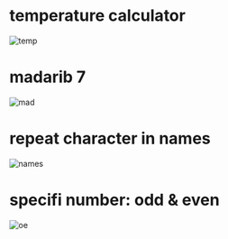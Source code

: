 # temperature calculator
![temp](https://github.com/yasinnorozzadeh/python-course2/assets/88095232/3703d26a-e50f-4e5f-8191-838ff5ebc3ee)
# madarib 7
![mad](https://github.com/yasinnorozzadeh/python-course2/assets/88095232/2b19b2db-a97b-4959-b4db-07c77d851211)
# repeat character in names
![names](https://github.com/yasinnorozzadeh/python-course2/assets/88095232/1df3ab01-17db-466d-82d8-25b1b7ff1522)
# specifi number: odd & even
![oe](https://github.com/yasinnorozzadeh/python-course2/assets/88095232/82fd6075-59d5-4d88-b932-831588bd0052)
